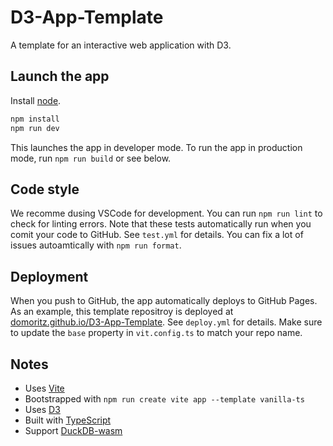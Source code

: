 # D3-App-Template

A template for an interactive web application with D3.

## Launch the app

Install [node](https://nodejs.org/en/).

```bash
npm install
npm run dev
```

This launches the app in developer mode. To run the app in production mode, run `npm run build` or see below.

## Code style

We recomme dusing VSCode for development. You can run `npm run lint` to check for linting errors.
Note that these tests automatically run when you comit your code to GitHub. See `test.yml` for details.
You can fix a lot of issues autoamtically with `npm run format`.

## Deployment

When you push to GitHub, the app automatically deploys to GitHub Pages. As an example, this template repositroy is deployed at [domoritz.github.io/D3-App-Template](https://domoritz.github.io/D3-App-Template/). See `deploy.yml` for details. Make sure to update the `base` property in `vit.config.ts` to match your repo name.

## Notes

- Uses [Vite](https://vitejs.dev/)
- Bootstrapped with `npm run create vite app --template vanilla-ts`
- Uses [D3](https://d3js.org/)
- Built with [TypeScript](https://www.typescriptlang.org/)
- Support [DuckDB-wasm](https://github.com/duckdb/duckdb-wasm)
